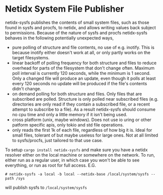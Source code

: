 # Netidx System File Publisher

netidx-sysfs publishes the contents of small system files, such as
those found in sysfs and procfs, to netidx, and allows writing values
back subject to permissions. Because of the nature of sysfs and procfs
netidx-sysfs behaves in the following potentially unexpected ways,

- pure polling of structure and file contents, no use of
  e.g. inotify. This is because inotify either doesn't work at all, or
  only partly works on the target filesystems.
- linear backoff of polling frequency for both structure and files to
  reduce overhead for parts of the filesystem that don't change
  often. Maximum poll interval is currently 120 seconds, while the
  minimum is 1 second. Only a changed file will produce an update,
  even though it polls at least every 120 seconds no update will be
  produced if the file's contents didn't change.
- on demand polling for both structure and files. Only files that are
  subscribed are polled. Structure is only polled near subscribed
  files (e.g. directories are only read if they contain a subscribed
  file, or a recent attempt to subscribe to a file). As a result
  netidx-sysfs should consume no cpu time and only a little memory if
  it isn't being used.
- cross platform (unix, maybe windows). Does not use io uring or other
  patform specific apis, only tokio and std file operations.
- only reads the first 1k of each file, regardless of how big it
  is. Ideal for small files, tolerant of but maybe useless for large
  ones. Not at all limited to sysfs/procfs, just tailored to that use
  case.

To setup `cargo install netidx-sysfs` and make sure you have a netidx
resolver either on the local machine or somewhere on the network. To
run, either run as a regular user, in which case you won't be able to
see everything, or run as root for full access. E.G.

```
# netidx-sysfs -a local -b local --netidx-base /local/system/sysfs --path /sys
```

will publish sysfs to `/local/system/sysfs`
